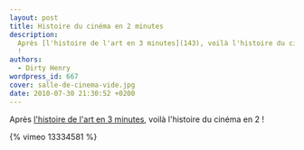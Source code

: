 ```yaml
---
layout: post
title: Histoire du cinéma en 2 minutes
description:
  Après [l'histoire de l'art en 3 minutes](143), voilà l'histoire du cinéma en 2
  !
authors:
  - Dirty Henry
wordpress_id: 667
cover: salle-de-cinema-vide.jpg
date: 2010-07-30 21:30:52 +0200
---
```


Après [l'histoire de l'art en 3 minutes](br143), voilà l'histoire du cinéma en
2 !

{% vimeo 13334581 %}

